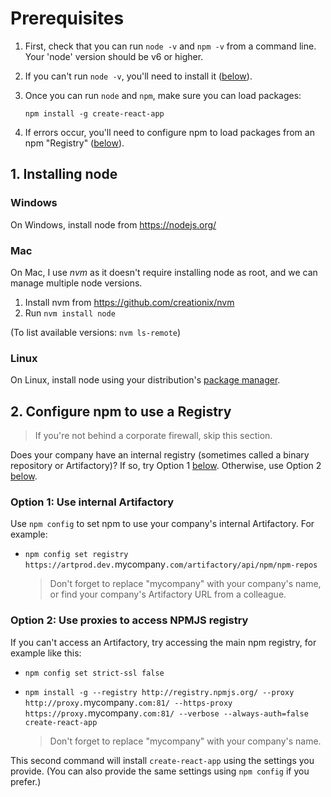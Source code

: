 # Prerequisites

1. First, check that you can run `node -v` and `npm -v` from a command line. Your 'node' version should be v6 or higher.
2. If you can't run `node -v`, you'll need to install it ([below](#1-installing-node)).
3. Once you can run `node` and `npm`, make sure you can load packages:
   
	  `npm install -g create-react-app`
4. If errors occur, you'll need to configure npm to load packages from an npm "Registry" ([below](#2-configure-npm-to-use-a-registry)).


## 1. Installing node

### Windows

On Windows, install node from https://nodejs.org/

### Mac

On Mac, I use _nvm_ as it doesn't require installing node as root, and we can manage multiple node versions.

1. Install nvm from https://github.com/creationix/nvm
2. Run `nvm install node`
	
(To list available versions: `nvm ls-remote`)

### Linux

On Linux, install node using your distribution's [package manager](https://nodejs.org/en/download/package-manager/).



## 2. Configure npm to use a Registry

> If you're not behind a corporate firewall, skip this section.

Does your company have an internal registry (sometimes called a binary repository or Artifactory)? If so, try Option 1 [below](#option-1-use-internal-artifactory). Otherwise, use Option 2 [below](#option-2-use-proxies-to-access-npmjs-registry).

### Option 1: Use internal Artifactory

Use `npm config` to set npm to use your company's internal Artifactory. For example:

- `npm config set registry https://artprod.dev.`mycompany`.com/artifactory/api/npm/npm-repos`

  > Don't forget to replace "mycompany" with your company's name, or find your company's Artifactory URL from a colleague.

### Option 2: Use proxies to access NPMJS registry

If you can't access an Artifactory, try accessing the main npm registry, for example like this:

- `npm config set strict-ssl false`
- `npm install -g --registry http://registry.npmjs.org/
--proxy       http://proxy.`mycompany`.com:81/
--https-proxy https://proxy.`mycompany`.com:81/
--verbose --always-auth=false create-react-app`

  > Don't forget to replace "mycompany" with your company's name.

This second command will install `create-react-app` using the settings you provide. (You can also provide the same settings using `npm config` if you prefer.)
